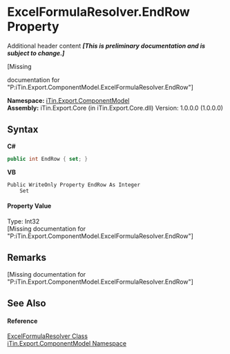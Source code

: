 # ExcelFormulaResolver.EndRow Property 
Additional header content _**\[This is preliminary documentation and is subject to change.\]**_

\[Missing <summary> documentation for "P:iTin.Export.ComponentModel.ExcelFormulaResolver.EndRow"\]

**Namespace:**&nbsp;<a href="55171ca4-890c-0ab2-e812-efe82bc0b686">iTin.Export.ComponentModel</a><br />**Assembly:**&nbsp;iTin.Export.Core (in iTin.Export.Core.dll) Version: 1.0.0.0 (1.0.0.0)

## Syntax

**C#**<br />
``` C#
public int EndRow { set; }
```

**VB**<br />
``` VB
Public WriteOnly Property EndRow As Integer
	Set
```


#### Property Value
Type: Int32<br />\[Missing <value> documentation for "P:iTin.Export.ComponentModel.ExcelFormulaResolver.EndRow"\]

## Remarks
\[Missing <remarks> documentation for "P:iTin.Export.ComponentModel.ExcelFormulaResolver.EndRow"\]

## See Also


#### Reference
<a href="5c1e566c-76f3-e359-e7cf-154334b55a72">ExcelFormulaResolver Class</a><br /><a href="55171ca4-890c-0ab2-e812-efe82bc0b686">iTin.Export.ComponentModel Namespace</a><br />
